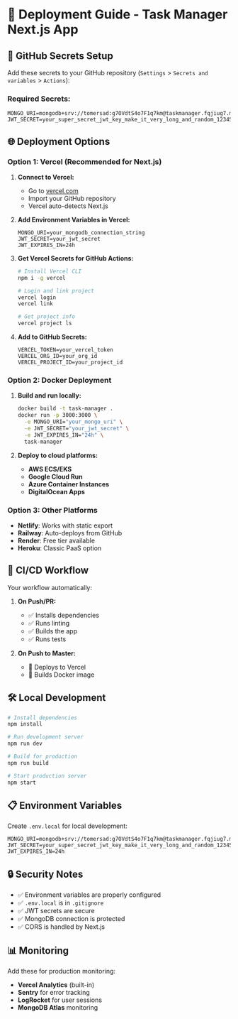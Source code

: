 # 🚀 Deployment Guide - Task Manager Next.js App

## 🔧 GitHub Secrets Setup

Add these secrets to your GitHub repository (`Settings` > `Secrets and variables` > `Actions`):

### Required Secrets:
```
MONGO_URI=mongodb+srv://tomersad:g7OVdtS4o7F1q7km@taskmanager.fqjiug7.mongodb.net/tasks
JWT_SECRET=your_super_secret_jwt_key_make_it_very_long_and_random_123456789abcdefghijklmnop
```

## 🌐 Deployment Options

### Option 1: Vercel (Recommended for Next.js)

1. **Connect to Vercel:**
   - Go to [vercel.com](https://vercel.com)
   - Import your GitHub repository
   - Vercel auto-detects Next.js

2. **Add Environment Variables in Vercel:**
   ```
   MONGO_URI=your_mongodb_connection_string
   JWT_SECRET=your_jwt_secret
   JWT_EXPIRES_IN=24h
   ```

3. **Get Vercel Secrets for GitHub Actions:**
   ```bash
   # Install Vercel CLI
   npm i -g vercel

   # Login and link project
   vercel login
   vercel link

   # Get project info
   vercel project ls
   ```

4. **Add to GitHub Secrets:**
   ```
   VERCEL_TOKEN=your_vercel_token
   VERCEL_ORG_ID=your_org_id
   VERCEL_PROJECT_ID=your_project_id
   ```

### Option 2: Docker Deployment

1. **Build and run locally:**
   ```bash
   docker build -t task-manager .
   docker run -p 3000:3000 \
     -e MONGO_URI="your_mongo_uri" \
     -e JWT_SECRET="your_jwt_secret" \
     -e JWT_EXPIRES_IN="24h" \
     task-manager
   ```

2. **Deploy to cloud platforms:**
   - **AWS ECS/EKS**
   - **Google Cloud Run**
   - **Azure Container Instances**
   - **DigitalOcean Apps**

### Option 3: Other Platforms

- **Netlify**: Works with static export
- **Railway**: Auto-deploys from GitHub
- **Render**: Free tier available
- **Heroku**: Classic PaaS option

## 🔄 CI/CD Workflow

Your workflow automatically:

1. **On Push/PR:**
   - ✅ Installs dependencies
   - ✅ Runs linting
   - ✅ Builds the app
   - ✅ Runs tests

2. **On Push to Master:**
   - 🚀 Deploys to Vercel
   - 🐳 Builds Docker image

## 🛠️ Local Development

```bash
# Install dependencies
npm install

# Run development server
npm run dev

# Build for production
npm run build

# Start production server
npm start
```

## 📋 Environment Variables

Create `.env.local` for local development:
```env
MONGO_URI=mongodb+srv://tomersad:g7OVdtS4o7F1q7km@taskmanager.fqjiug7.mongodb.net/tasks
JWT_SECRET=your_super_secret_jwt_key_make_it_very_long_and_random_123456789abcdefghijklmnop
JWT_EXPIRES_IN=24h
```

## 🔒 Security Notes

- ✅ Environment variables are properly configured
- ✅ `.env.local` is in `.gitignore`
- ✅ JWT secrets are secure
- ✅ MongoDB connection is protected
- ✅ CORS is handled by Next.js

## 📊 Monitoring

Add these for production monitoring:
- **Vercel Analytics** (built-in)
- **Sentry** for error tracking
- **LogRocket** for user sessions
- **MongoDB Atlas** monitoring